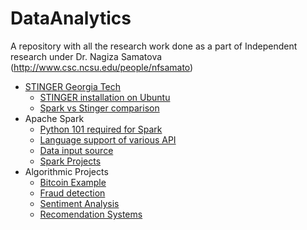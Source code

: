 # DataAnalytics
A repository with all the research work done as a part of Independent research under Dr. Nagiza Samatova (http://www.csc.ncsu.edu/people/nfsamato)

- [STINGER Georgia Tech](installation.md)
    - [STINGER installation on Ubuntu](installation.md#stinger)
    - [Spark vs Stinger comparison](SparkVsStinger.md)
- Apache Spark
    - [Python 101 required for Spark](python.md)    
    - [Language support of various API](spark/apiLanguageSupport.md)
    - [Data input source](spark/inputsources.md) 
    - [Spark Projects](spark/projects.md)
- Algorithmic Projects
    - [Bitcoin Example](usecases/bitcoin.md)
    - [Fraud detection](usecases/fraud-detection.md)
    - [Sentiment Analysis](usecases/SentimentAnalysis.md)
    - [Recomendation Systems](usecases/RecomenderSystems.md)
